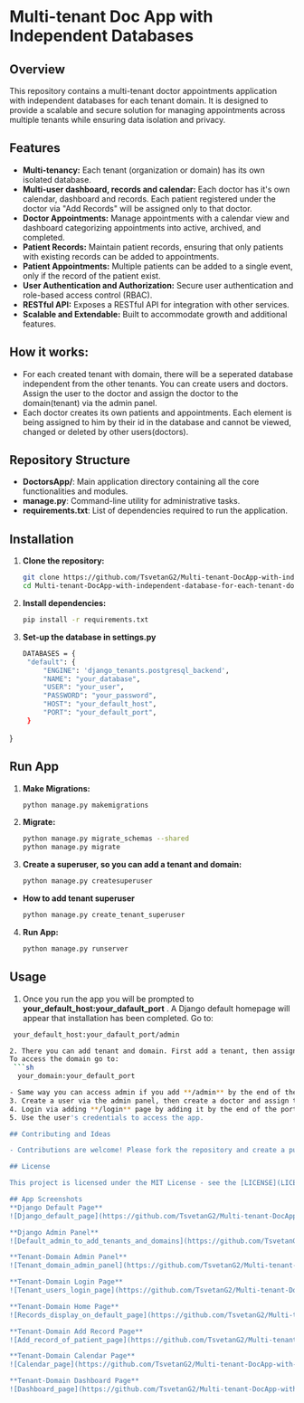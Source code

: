 # Multi-tenant Doc App with Independent Databases
## Overview
This repository contains a multi-tenant doctor appointments application with independent databases for each tenant domain. It is designed to provide a scalable and secure solution for managing appointments across multiple tenants while ensuring data isolation and privacy.

## Features

- **Multi-tenancy:** Each tenant (organization or domain) has its own isolated database.
- **Multi-user dashboard, records and calendar:** Each doctor has it's own calendar, dashboard and records. Each patient registered under the doctor via "Add Records" will be assigned only to that doctor.
- **Doctor Appointments:** Manage appointments with a calendar view and dashboard categorizing appointments into active, archived, and completed.
- **Patient Records:** Maintain patient records, ensuring that only patients with existing records can be added to appointments.
- **Patient Appointments:** Multiple patients can be added to a single event, only if the record of the patient exist.
- **User Authentication and Authorization:** Secure user authentication and role-based access control (RBAC).
- **RESTful API:** Exposes a RESTful API for integration with other services.
- **Scalable and Extendable:** Built to accommodate growth and additional features.

## How it works:
- For each created tenant with domain, there will be a seperated database independent from the other tenants. You can create users and doctors. Assign the user to the doctor and assign the doctor to the domain(tenant) via the admin panel.
- Each doctor creates its own patients and appointments. Each element is being assigned to him by their id in the database and cannot be viewed, changed or deleted by other users(doctors).

## Repository Structure

- **DoctorsApp/**: Main application directory containing all the core functionalities and modules.
- **manage.py**: Command-line utility for administrative tasks.
- **requirements.txt**: List of dependencies required to run the application.

## Installation

1. **Clone the repository:**
   ```sh
   git clone https://github.com/TsvetanG2/Multi-tenant-DocApp-with-independent-database-for-each-tenant-domain.git
   cd Multi-tenant-DocApp-with-independent-database-for-each-tenant-domain

2. **Install dependencies:**
   ```sh
   pip install -r requirements.txt

3. **Set-up the database in settings.py**
   ```sh
   DATABASES = {
    "default": {
        "ENGINE": 'django_tenants.postgresql_backend',
        "NAME": "your_database",
        "USER": "your_user",
        "PASSWORD": "your_password",
        "HOST": "your_default_host",
        "PORT": "your_default_port",
    }
}

## Run App

1. **Make Migrations:**
   ```sh
   python manage.py makemigrations

2. **Migrate:**
   ```sh
   python manage.py migrate_schemas --shared
   python manage.py migrate

3. **Create a superuser, so you can add a tenant and domain:**
   ```sh
   python manage.py createsuperuser

- **How to add tenant superuser**
  ```sh
  python manage.py create_tenant_superuser

4. **Run App:**
   ```sh
   python manage.py runserver

## Usage

1. Once you run the app you will be prompted to **your_default_host:your_dafault_port** . A Django default homepage will appear that installation has been completed.
 Go to:
  ```sh
   your_default_host:your_dafault_port/admin

2. There you can add tenant and domain. First add a tenant, then assign the tenant to the domain.
 To access the domain go to:
   ```sh
    your_domain:your_default_port

- Same way you can access admin if you add **/admin** by the end of the port.
3. Create a user via the admin panel, then create a doctor and assign the doctor to the user and the domain.
4. Login via adding **/login** page by adding it by the end of the port.
5. Use the user's credentials to access the app.

## Contributing and Ideas

- Contributions are welcome! Please fork the repository and create a pull request with your changes

## License

This project is licensed under the MIT License - see the [LICENSE](LICENSE) file for details.

## App Screenshots
**Django Default Page**
![Django_default_page](https://github.com/TsvetanG2/Multi-tenant-DocApp-with-independent-database-for-each-tenant-domain/assets/106432651/f2b90ef0-94c2-4e56-b20e-b7b69815fb4a)

**Django Admin Panel**
![Default_admin_to_add_tenants_and_domains](https://github.com/TsvetanG2/Multi-tenant-DocApp-with-independent-database-for-each-tenant-domain/assets/106432651/d42ca25d-63fb-4a9d-829d-03fcf0ba9c0b)

**Tenant-Domain Admin Panel**
![Tenant_domain_admin_panel](https://github.com/TsvetanG2/Multi-tenant-DocApp-with-independent-database-for-each-tenant-domain/assets/106432651/daa4cffc-50ee-4091-8219-d6b791eeccce)

**Tenant-Domain Login Page**
![Tenant_users_login_page](https://github.com/TsvetanG2/Multi-tenant-DocApp-with-independent-database-for-each-tenant-domain/assets/106432651/36cfacd2-da1e-4900-b4fa-aa2f89da1c9f)

**Tenant-Domain Home Page**
![Records_display_on_default_page](https://github.com/TsvetanG2/Multi-tenant-DocApp-with-independent-database-for-each-tenant-domain/assets/106432651/36099824-3518-4407-8e7e-8d9193fe6dbf)

**Tenant-Domain Add Record Page**
![Add_record_of_patient_page](https://github.com/TsvetanG2/Multi-tenant-DocApp-with-independent-database-for-each-tenant-domain/assets/106432651/20c752b8-497a-4773-81e5-137c2d59acaa)

**Tenant-Domain Calendar Page**
![Calendar_page](https://github.com/TsvetanG2/Multi-tenant-DocApp-with-independent-database-for-each-tenant-domain/assets/106432651/dfedb3e1-d3a3-415b-b45d-eced8c250c0d)

**Tenant-Domain Dashboard Page**
![Dashboard_page](https://github.com/TsvetanG2/Multi-tenant-DocApp-with-independent-database-for-each-tenant-domain/assets/106432651/3e969669-bacc-4219-b49a-e3b77a77cd92)








